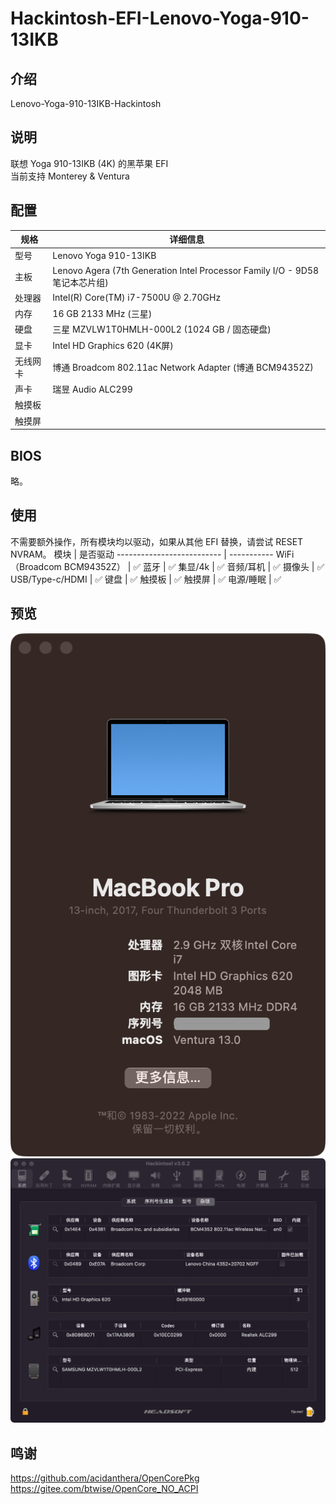 # Hackintosh-EFI-Lenovo-Yoga-910-13IKB

## 介绍  
Lenovo-Yoga-910-13IKB-Hackintosh

## 说明  
联想 Yoga 910-13IKB (4K) 的黑苹果 EFI  
当前支持 Monterey & Ventura  

 
## 配置  
 规格     | 详细信息
 ---------| --------
 型号     | Lenovo Yoga 910-13IKB
 主板     | Lenovo Agera (7th Generation Intel Processor Family I/O - 9D58 笔记本芯片组)
 处理器   | Intel(R) Core(TM) i7-7500U @ 2.70GHz
 内存     | 16 GB 2133 MHz (三星)
 硬盘     | 三星 MZVLW1T0HMLH-000L2 (1024 GB / 固态硬盘)
 显卡     | Intel HD Graphics 620  (4K屏)
 无线网卡  | 博通 Broadcom 802.11ac Network Adapter (博通 BCM94352Z)
 声卡     | 瑞昱 Audio ALC299
 触摸板   |
 触摸屏   |


## BIOS
 略。  
 
## 使用
不需要额外操作，所有模块均以驱动，如果从其他 EFI 替换，请尝试 RESET NVRAM。
 模块                       | 是否驱动
 -------------------------- | ----------- 
 WiFi（Broadcom BCM94352Z） | ✅
 蓝牙                       | ✅
 集显/4k                    | ✅
 音频/耳机                  | ✅
 摄像头                     | ✅
 USB/Type-c/HDMI            | ✅
 键盘                       | ✅
 触摸板                     | ✅
 触摸屏                     | ✅
 电源/睡眠                  | ✅


## 预览
 ![Image text](screenshot/QQ图片20220614200153.png)   
 ![Image text](screenshot/QQ图片20211006155107.png)   
  
## 鸣谢
https://github.com/acidanthera/OpenCorePkg  
https://gitee.com/btwise/OpenCore_NO_ACPI  
